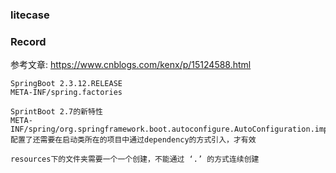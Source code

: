 ### litecase


### Record


参考文章: https://www.cnblogs.com/kenx/p/15124588.html


```text
SpringBoot 2.3.12.RELEASE
META-INF/spring.factories

SprintBoot 2.7的新特性
META-INF/spring/org.springframework.boot.autoconfigure.AutoConfiguration.imports 配置了还需要在启动类所在的项目中通过dependency的方式引入，才有效

resources下的文件夹需要一个一个创建，不能通过 ‘.’ 的方式连续创建
```